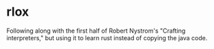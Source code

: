 # rlox
Following along with the first half of Robert Nystrom's "Crafting interpreters," but using it to learn rust instead of copying the java code.
